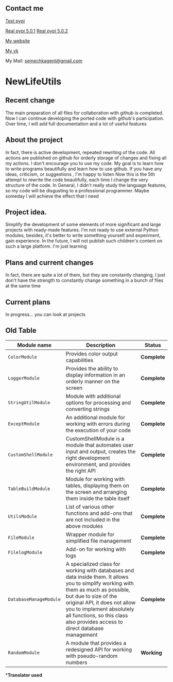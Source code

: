 ## Contact me
[Test pypi](https://test.pypi.org/project/NewLifeUtils/5.0.1/)

[Real pypi 5.0.1](https://pypi.org/project/NewLifeUtils/5.0.1/)
[Real pypi 5.0.2](https://pypi.org/project/NewLifeUtils/5.0.2/)

[My website](http://newlife-learn.h1n.ru)

[My vk](https://vk.com/newlife2019_szhs)

My Mail: [semechkagent@gmail.com](semechkagent@gmail.com)


# NewLifeUtils
## Recent change
The main preparation of all files for collaboration with github is completed. Now I can continue developing the ported code with github's participation. Over time, I will add full documentation and a lot of useful features

## About the project
In fact, there is active development, repeated rewriting of the code. All actions are published on github for orderly storage of changes and fixing all my actions. I don't encourage you to use my code. My goal is to learn how to write programs beautifully and learn how to use github. If you have any ideas, criticism, or suggestions , I'm happy to listen
Now this is the 5th attempt to rewrite the code beautifully, each time I change the very structure of the code. In General, I didn't really study the language features, so my code will be disgusting to a professional programmer. Maybe someday I will achieve the effect that I need

## Project idea.
Simplify the development of some elements of more significant and large projects with ready-made features. I'm not ready to use external Python modules, besides, it's better to write something yourself and experiment, gain experience. In the future, I will not publish such children's content on such a large platform. I'm just learning

## Plans and current changes
In fact, there are quite a lot of them, but they are constantly changing, I just don't have the strength to constantly change something in a bunch of files at the same time

## Current plans
In progress... you can look at projects

## Old Table
| Module name  |  Description  |  Status       |
| ------------ | ------------- | ------------- |
| `ColorModule`          | Provides color output capabilities |  **Complete**  |
| `LoggerModule`         | Provides the ability to display information in an orderly manner on the screen  |  **Complete**  |
| `StringUtilModule`     | Module with additional options for processing and converting strings  |  **Complete**  |
| `ExceptModule`         | An additional module for working with errors during the execution of your code   |  **Complete**  |
| `CustomShellModule`    | CustomShellModule is a module that automates user input and output, creates the right          development environment, and provides the right API |  **Complete**  |
| `TableBuildModule`     | Module for working with tables, displaying them on the screen and arranging them inside the table itself |  **Complete**  |
| `UtilsModule`          | List of various other functions and add-ons that are not included in the above modules  |  **Complete**  |
| `FileModule`           | Wrapper module for simplified file management |  **Complete**  |
| `FilelogModule`        | Add-on for working with logs |  **Complete**  |
| `DatabaseManageModule` | A specialized class for working with databases and data inside them. It allows you to simplify working with them as much as possible, but due to  size of the original API, it does not allow you to implement absolutely all functions, so this class also provides access to direct database management     |  **Complete**  |
| `RandomModule`         | A module that provides a redesigned API for working with pseudo-random numbers  |  **Working**  |


***Translator used**